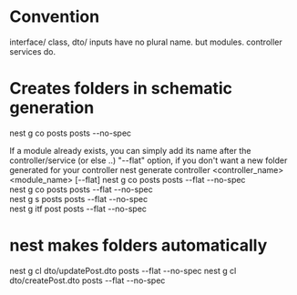 # Convention
interface/ class, dto/ inputs have no plural name.
but modules. controller services do.

# Creates folders in schematic generation
nest g co posts posts --no-spec

If a module already exists, you can simply add its name after the controller/service (or else ..)
"--flat" option, if you don't want a new folder generated for your controller
nest generate controller <controller_name> <module_name> [--flat]
nest g co posts posts --flat --no-spec	
nest g co posts posts --flat --no-spec	
nest g s posts posts --flat --no-spec	
nest g itf post posts --flat --no-spec	

# nest makes folders automatically
nest g cl dto/updatePost.dto posts --flat --no-spec
nest g cl dto/createPost.dto posts --flat --no-spec


